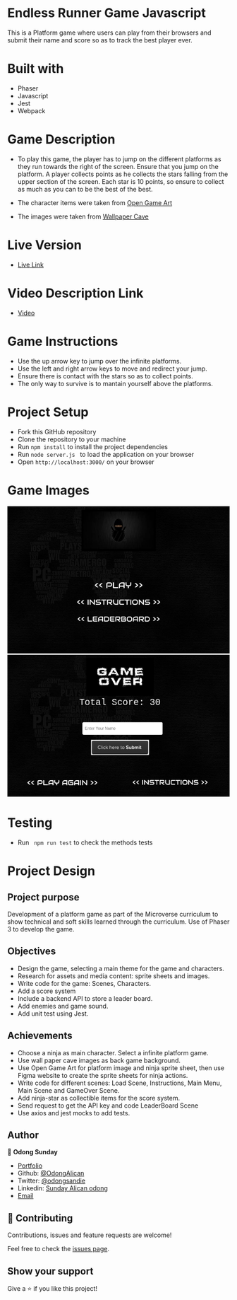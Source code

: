 # Endless Runner Game Javascript

This is a Platform game where users can play from their browsers and submit their name and score so as to track the best player ever.

# Built with

- Phaser
- Javascript
- Jest
- Webpack

# Game Description

- To play this game, the player has to jump on the different platforms as they run towards the right of the screen. Ensure that you jump on the platform. A player collects points as he collects the stars falling from the upper section of the screen. Each star is 10 points, so ensure to collect as much as you can to be the best of the best.

- The character items were taken from [Open Game Art](https://opengameart.org/)

- The images were taken from [Wallpaper Cave](https://wallpapercave.com/dark-gaming-wallpapers)

# Live Version 
- [Live Link](https://stormy-thicket-31990.herokuapp.com/)

# Video Description Link
- [Video](https://www.loom.com/share/ef3265d16d894b5286d7435c6b9492e6)

# Game Instructions
- Use the up arrow key to jump over the infinite platforms.
- Use the left and right arrow keys to move and redirect your jump.
- Ensure there is contact with the stars so as to collect points.
- The only way to survive is to mantain yourself above the platforms.

# Project Setup
- Fork this GitHub repository
- Clone the repository to your machine
- Run `npm install` to install the project dependencies
- Run `node server.js ` to load the application on your browser
- Open `http://localhost:3000/` on your browser

# Game Images
![First Image](src/assets/images/first.png)
![Second Image](src/assets/images/second.png)

# Testing 
- Run ` npm run test` to check the methods tests

# Project Design

## Project purpose

Development of a platform game as part of the Microverse curriculum to show technical and soft skills learned through the curriculum. Use of Phaser 3 to develop the game.

## Objectives

- Design the game, selecting a main theme for the game and characters.
- Research for assets and media content: sprite sheets and images.
- Write code for the game: Scenes, Characters.
- Add a score system
- Include a backend API to store a leader board.
- Add enemies and game sound.
- Add unit test using Jest.

## Achievements

- Choose a ninja as main character. Select a infinite platform game.
- Use wall paper cave images as back game background.
- Use Open Game Art for platform image and ninja sprite sheet, then use Figma website to create the sprite sheets for ninja actions.
- Write code for different scenes: Load Scene, Instructions, Main Menu, Main Scene and GameOver Scene.
- Add ninja-star as collectible items for the score system.
- Send request to get the API key and code LeaderBoard Scene
- Use axios and jest mocks to add tests.

## Author

👤 **Odong Sunday**

- [Portfolio](https://odongsunday.netlify.app/)
- Github: [@OdongAlican](https://github.com/OdongAlican)
- Twitter: [@odongsandie](https://twitter.com/odongsandie)
- Linkedin: [Sunday Alican odong](https://www.linkedin.com/in/sunday-alican-odong/)
- [Email](mailto:sandieo.2020@gmail.com)


## 🤝 Contributing

Contributions, issues and feature requests are welcome!

Feel free to check the [issues page](https://github.com/OdongAlican/phaser-gmae/issues).

## Show your support

Give a ⭐️ if you like this project!